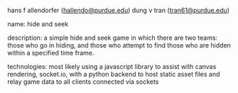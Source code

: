 hans f allendorfer (hallendo@purdue.edu)
dung v tran (tran61@purdue.edu)

name: hide and seek

description: a simple hide and seek game in which there are two teams:
those who go in hiding, and those who attempt to find those who are hidden
within a specified time frame.

technologies: most likely using a javascript library to assist with canvas
rendering, socket.io, with a python backend to host static asset files and
relay game data to all clients connected via sockets